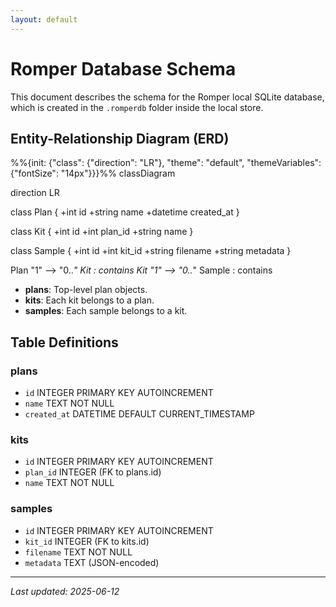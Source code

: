 ```yaml
---
layout: default
---
```


# Romper Database Schema

This document describes the schema for the Romper local SQLite database, which is created in the `.romperdb` folder inside the local store.

## Entity-Relationship Diagram (ERD)

<div class="mermaid">
%%{init: {"class": {"direction": "LR"}, "theme": "default", "themeVariables": {"fontSize": "14px"}}}%%
classDiagram

direction LR

class Plan {
  +int id
  +string name
  +datetime created_at
}

class Kit {
  +int id
  +int plan_id
  +string name
}

class Sample {
  +int id
  +int kit_id
  +string filename
  +string metadata
}

Plan "1" --> "0..*" Kit : contains
Kit "1" --> "0..*" Sample : contains
</div>

- **plans**: Top-level plan objects.
- **kits**: Each kit belongs to a plan.
- **samples**: Each sample belongs to a kit.

## Table Definitions

### plans
- `id` INTEGER PRIMARY KEY AUTOINCREMENT
- `name` TEXT NOT NULL
- `created_at` DATETIME DEFAULT CURRENT_TIMESTAMP

### kits
- `id` INTEGER PRIMARY KEY AUTOINCREMENT
- `plan_id` INTEGER (FK to plans.id)
- `name` TEXT NOT NULL

### samples
- `id` INTEGER PRIMARY KEY AUTOINCREMENT
- `kit_id` INTEGER (FK to kits.id)
- `filename` TEXT NOT NULL
- `metadata` TEXT (JSON-encoded)

---

_Last updated: 2025-06-12_
